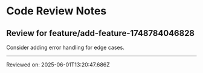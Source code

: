 # Code Review Notes

## Review for feature/add-feature-1748784046828

Consider adding error handling for edge cases.

---
Reviewed on: 2025-06-01T13:20:47.686Z